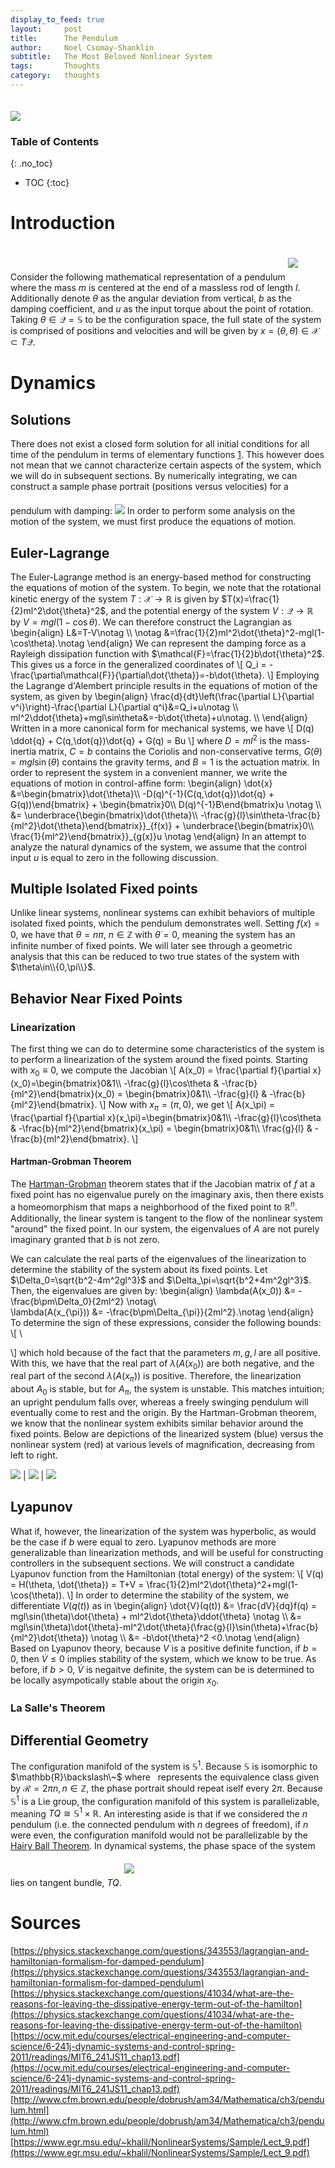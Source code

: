 ```yaml
---
display_to_feed: true
layout:     post
title:      The Pendulum
author:     Noel Csomay-Shanklin
subtitle:  	The Most Beloved Nonlinear System
tags:       Thoughts
category:   thoughts
---
```


<!--  <video width="100%" controls autoplay>
  <source src="https://noelc-s.github.io/website/img/Pends.mp4" type="video/mp4">
Your browser does not support the video tag.
</video>  -->

<img class="center" style="margin-top:20px" src="https://noelc-s.github.io/website/img/Pends.gif">

### Table of Contents
{: .no_toc}
* TOC
{:toc}

<!--Add something about conservative vs nonconservative system-->

# Introduction
Consider the following mathematical representation of a pendulum
<img class="center" style="margin-top:20px;margin-bottom:20px" src="https://noelc-s.github.io/website/img/Pendulum/pend.svg?sanitize=true">
where the mass $m$ is centered at the end of a massless rod of length $l$. Additionally denote $\theta$ as the angular deviation from vertical, $b$ as the damping coefficient, and $u$ as the input torque about the point of rotation. 
Taking $\theta\in \mathcal{Q}=\mathbb{S}$ to be the configuration space, the full state of the system is comprised of positions and velocities and will be given by $x=(\theta,\dot{\theta})\in \mathcal{X}\subset T\mathcal{Q}$.
# Dynamics
## Solutions
There does not exist a closed form solution for all initial conditions for all time of the pendulum in terms of elementary functions [1](http://www.pgccphy.net/ref/nonlin-pendulum.pdf?fbclid=IwAR3J14EOjnxSJZzAtsxGCJ7bMh9NJCMdY3RlSBmt9buxUxfeAQz1GiX-mLM). This however does not mean that we cannot characterize certain aspects of the system, which we will do in subsequent sections. By numerically integrating, we can construct a sample phase portrait (positions versus velocities) for a pendulum with damping:
<img class="center" style="margin-top:20px" src="https://noelc-s.github.io/website/img/Pendulum/PhaseFlat.svg?sanitize=true">
In order to perform some analysis on the motion of the system, we must first produce the equations of motion.
## Euler-Lagrange
The Euler-Lagrange method is an energy-based method for constructing the equations of motion of the system. To begin, we note that the rotational kinetic energy of the system $T:\mathcal{X}\to \mathbb{R}$ is given by $T(x)=\frac{1}{2}ml^2\dot{\theta}^2$, and the potential energy of the system $V:\mathcal{Q}\to\mathbb{R}$ by $V=mgl(1-\cos\theta)$. We can therefore construct the Lagrangian as
\\begin{align}
 L&=T-V\notag \\\\ \notag
 &=\frac{1}{2}ml^2\dot{\theta}^2-mgl(1-\cos\theta).\notag
\\end{align}
We can represent the damping force as a Rayleigh dissipation function with $\mathcal{F}=\frac{1}{2}b\dot{\theta}^2$. This gives us a force in the generalized coordinates of 
\\[
Q_i = -\frac{\partial\mathcal{F}}{\partial\dot{\theta}}=-b\dot{\theta}.
\\]
Employing the Lagrange d'Alembert principle results in the equations of motion of the system, as given by
\\begin{align}
\frac{d}{dt}\left(\frac{\partial L}{\partial v^i}\right)-\frac{\partial L}{\partial q^i}&=Q_i+u\notag \\\\ 
ml^2\ddot{\theta}+mgl\sin\theta&=-b\dot{\theta}+u\notag. \\\\
\\end{align}
Written in a more canonical form for mechanical systems, we have 
\\[
D(q) \ddot{q} + C(q,\dot{q})\dot{q} + G(q)  = Bu
\\]
where $D = ml^2$ is the mass-inertia matrix, $C=b$ contains the Coriolis and non-conservative terms, $G(\theta) = mgl\sin(\theta)$ contains the gravity terms, and $B=1$ is the actuation matrix. In order to represent the system in a convenient manner, we write the equations of motion in control-affine form:
\\begin{align}
\dot{x} &=\begin{bmatrix}\dot{\theta}\\\\ -D(q)^{-1}(C(q,\dot{q})\dot{q} + G(q))\end{bmatrix} + \begin{bmatrix}0\\\\ D(q)^{-1}B\end{bmatrix}u \notag \\\\ 
&= \underbrace{\begin{bmatrix}\dot{\theta}\\\\ -\frac{g}{l}\sin\theta-\frac{b}{ml^2}\dot{\theta}\end{bmatrix}}_{f(x)} +  \underbrace{\begin{bmatrix}0\\\\ \frac{1}{ml^2}\end{bmatrix}}\_{g(x)}u \notag
\\end{align}
In an attempt to analyze the natural dynamics of the system, we assume that the control input $u$ is equal to zero in the following discussion.
## Multiple Isolated Fixed points
Unlike linear systems, nonlinear systems can exhibit behaviors of multiple isolated fixed points, which the pendulum demonstrates well. Setting $f(x)=0$, we have that $\theta=n\pi$, $n\in\mathbb{Z}$ with $\dot{\theta}=0$, meaning the system has an infinite number of fixed points. We will later see through a geometric analysis that this can be reduced to two true states of the system with $\theta\in\\{0,\pi\\}$.
## Behavior Near Fixed Points
### Linearization
The first thing we can do to determine some characteristics of the system is to perform a linearization of the system around the fixed points. Starting with $x_0\equiv 0$, we compute the Jacobian
\\[
A(x_0) = \frac{\partial f}{\partial x}(x_0)=\begin{bmatrix}0&1\\\\ -\frac{g}{l}\cos\theta & -\frac{b}{ml^2}\end{bmatrix}(x_0) = \begin{bmatrix}0&1\\\\ -\frac{g}{l} & -\frac{b}{ml^2}\end{bmatrix}.
\\]
Now with $x_{\pi} = (\pi,0)$, we get
\\[
A(x_\pi) = \frac{\partial f}{\partial x}(x_\pi)=\begin{bmatrix}0&1\\\\ -\frac{g}{l}\cos\theta & -\frac{b}{ml^2}\end{bmatrix}(x_\pi) = \begin{bmatrix}0&1\\\\ \frac{g}{l} & -\frac{b}{ml^2}\end{bmatrix}.
\\]
#### Hartman-Grobman Theorem
The [Hartman-Grobman](https://en.wikipedia.org/wiki/Hartman%E2%80%93Grobman_theorem) theorem states that if the Jacobian matrix of $f$ at a fixed point has no eigenvalue purely on the imaginary axis, then there exists a homeomorphism that maps a neighborhood of the fixed point to $\mathbb{R}^n$. Additionally, the linear system is tangent to the flow of the nonlinear system "around" the fixed point. In our system, the eigenvalues of $A$ are not purely imaginary granted that $b$ is not zero.

We can calculate the real parts of the eigenvalues of the linearization to determine the stability of the system about its fixed points. Let $\Delta_0=\sqrt{b^2-4m^2gl^3}$ and $\Delta_\pi=\sqrt{b^2+4m^2gl^3}$. Then, the eigenvalues are given by:
\begin{align}
\lambda(A(x_0)) &= -\frac{b\pm\Delta_0}{2ml^2} \notag\\\
\lambda(A(x_{\pi})) &= -\frac{b\pm\Delta_{\pi}}{2ml^2}.\notag
\end{align}
To determine the sign of these expressions, consider the following bounds:
\\[
\
<!-- \begin{align}
\Delta_0^2 &= b^2 - \underbrace{4m^2gl^3}_{\ge 0}\le b^2 \implies \Delta_0 \le b \notag\\\
\Delta_{\pi}^2 &= b^2 + \underbrace{4m^2gl^3}_{\ge 0}\ge b^2 \implies \Delta_{\pi} \ge b, \notag
\end{align} -->
\\]
which hold because of the fact that the parameters $m,g,l$ are all positive. With this, we have that the real part of $\lambda(A(x_0))$ are both negative, and the real part of the second $\lambda(A(x_\pi))$ is positive. Therefore, the linearization about $A_0$ is stable, but for $A_\pi$, the system is unstable. This matches intuition; an upright pendulum falls over, whereas a freely swinging pendulum will eventually come to rest and the origin. By the Hartman-Grobman theorem, we know that the nonlinear system exhibits similar behavior around the fixed points. Below are depictions of the linearized system (blue) versus the nonlinear system (red) at various levels of magnification, decreasing from left to right.

![](https://noelc-s.github.io/website/img/Pendulum/HartGrob1.svg)  |  ![](https://noelc-s.github.io/website/img/Pendulum/HartGrob2.svg) | ![](https://noelc-s.github.io/website/img/Pendulum/HartGrob3.svg)

## Lyapunov
What if, however, the linearization of the system was hyperbolic, as would be the case if $b$ were equal to zero. Lyapunov methods are more generalizable than linearization methods, and will be useful for constructing controllers in the subsequent sections. We will construct a candidate Lyapunov function from the Hamiltonian (total energy) of the system:
\\[
V(q) = H(\theta, \dot{\theta}) = T+V = \frac{1}{2}ml^2\dot{\theta}^2+mgl(1-\cos(\theta)).
\\]
In order to determine the stability of the system, we differentiate $V(q(t))$ as in
\begin{align}
\dot{V}(q(t)) &= \frac{dV}{dq}f(q) = mgl\sin(\theta)\dot{\theta} + ml^2\dot{\theta}\ddot{\theta} \notag \\\\ 
&= mgl\sin(\theta)\dot{\theta}-ml^2\dot{\theta}(\frac{g}{l}\sin(\theta)+\frac{b}{ml^2}\dot{\theta}) \notag \\\\ 
&= -b\dot{\theta}^2 <0.\notag
\end{align}
Based on Lyapunov theory, because $V$ is a positive definite function, if $b=0$, then $\dot{V}\le 0$ implies stability of the system, which we know to be true. As before, if $b > 0$, $\dot{V}$ is negaitve definite, the system can be is determined to be locally asympotically stable about the origin $x_0$.

### La Salle's Theorem 
## Differential Geometry
The configuration manifold of the system is $\mathbb{S}^1$. Because $\mathbb{S}$ is isomorphic to $\mathbb{R}\backslash\~$ where $~$ represents the equivalence class given by $\mathcal{R}={2\pi n}, n\in\mathbb{Z}$, the phase portrait should repeat iself every $2\pi$. Because $\mathbb{S}^1$ is a Lie group, the configuration manifold of this system is parallelizable, meaning $TQ\cong\mathbb{S}^1\times \mathbb{R}$. An interesting aside is that if we considered the $n$ pendulum (i.e. the connected pendulum with $n$ degrees of freedom), if $n$ were even, the configuration manifold would not be parallelizable by the [Hairy Ball Theorem](https://en.wikipedia.org/wiki/Hairy_ball_theorem). In dynamical systems, the phase space of the system lies on tangent bundle, $TQ$.
<img class="center"  style="margin-top:20px;margin-bottom:20px" src="https://noelc-s.github.io/website/img/Pendulum/PhaseCyl.svg?sanitize=true">
<!-- # Controls [To be filled in next term] ## PID ## Feedback Linearization ## Control Lyapunov Functions ## Trajectory Optimization (MPC) -->
# Sources
[https://physics.stackexchange.com/questions/343553/lagrangian-and-hamiltonian-formalism-for-damped-pendulum](https://physics.stackexchange.com/questions/343553/lagrangian-and-hamiltonian-formalism-for-damped-pendulum)
[https://physics.stackexchange.com/questions/41034/what-are-the-reasons-for-leaving-the-dissipative-energy-term-out-of-the-hamilton](https://physics.stackexchange.com/questions/41034/what-are-the-reasons-for-leaving-the-dissipative-energy-term-out-of-the-hamilton)
[https://ocw.mit.edu/courses/electrical-engineering-and-computer-science/6-241j-dynamic-systems-and-control-spring-2011/readings/MIT6_241JS11_chap13.pdf](https://ocw.mit.edu/courses/electrical-engineering-and-computer-science/6-241j-dynamic-systems-and-control-spring-2011/readings/MIT6_241JS11_chap13.pdf)
[http://www.cfm.brown.edu/people/dobrush/am34/Mathematica/ch3/pendulum.html](http://www.cfm.brown.edu/people/dobrush/am34/Mathematica/ch3/pendulum.html)
[https://www.egr.msu.edu/~khalil/NonlinearSystems/Sample/Lect_9.pdf](https://www.egr.msu.edu/~khalil/NonlinearSystems/Sample/Lect_9.pdf)
